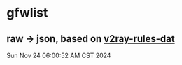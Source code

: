 # gfwlist
## raw -> json, based on [v2ray-rules-dat](https://github.com/Loyalsoldier/v2ray-rules-dat)
Sun Nov 24 06:00:52 AM CST 2024

